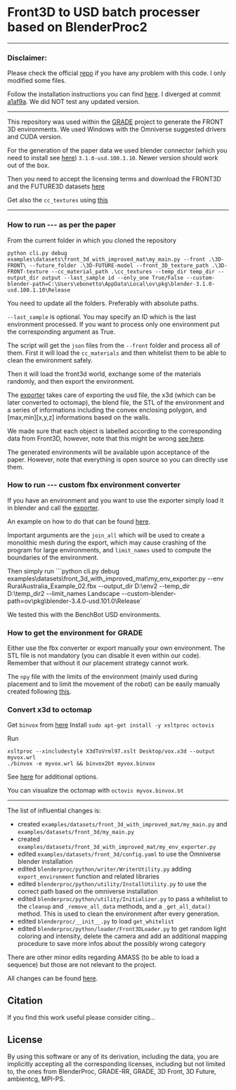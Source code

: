 # Front3D to USD batch processer based on BlenderProc2

_____
### Disclaimer:

Please check the official [repo](https://github.com/DLR-RM/BlenderProc/) if you have any problem with this code. I only modified some files.

Follow the installation instructions you can find [here](https://github.com/DLR-RM/BlenderProc/tree/a1af9a). I diverged at commit [a1af9a](https://github.com/eliabntt/Front3D_to_USD/commit/a1af9a80cc9fb02116445dd04f95ba073cdf1ed2). We did NOT test any updated version.
______

This repository was used within the [GRADE](https://eliabntt.github.io/GRADE-RR/) project to generate the FRONT 3D environments.
We used Windows with the Omniverse suggested drivers and CUDA version.

For the generation of the paper data we used blender connector (which you need to install see [here](https://docs.omniverse.nvidia.com/con_connect/con_connect/blender.html)) `3.1.0-usd.100.1.10`. Newer version should work out of the box.

Then you need to accept the licensing terms and download the FRONT3D and the FUTURE3D datasets [here](https://tianchi.aliyun.com/specials/promotion/alibaba-3d-scene-dataset)

Get also the `cc_textures` using [this](https://github.com/DLR-RM/BlenderProc/blob/main/blenderproc/scripts/download_cc_textures.py)
______

### How to run --- as per the paper

From the current folder in which you cloned the repository

`python cli.py debug examples\datasets\front_3d_with_improved_mat\my_main.py --front .\3D-FRONT\ --future_folder .\3D-FUTURE-model --front_3D_texture_path .\3D-FRONT-texture --cc_material_path .\cc_textures --temp_dir temp_dir --output_dir output --last_sample id --only_one True/False --custom-blender-path=C:\Users\ebonetto\AppData\Local\ov\pkg\blender-3.1.0-usd.100.1.10\Release`

You need to update all the folders. Preferably with absolute paths.

`--last_sample` is optional. You may specify an ID which is the last environment processed.
If you want to process only one environment put the corresponding argument as True.

The script will get the `json` files from the `--front` folder and process all of them. First it will load the `cc_materials` and then whitelist them to be able to clean the environment safely.

Then it will load the front3d world, exchange some of the materials randomly, and then export the environment.

The [exporter](https://github.com/eliabntt/Front3D_to_USD/blob/c0e2e44cf88578dabefa043f6e390cc5fe4361fb/blenderproc/python/writer/WriterUtility.py#L23) takes care of exporting the usd file, the x3d (which can be later converted to octomap), the blend file, the STL of the environment and a series of informations including the convex enclosing polygon, and [max,min][x,y,z] informations based on the walls.  

We made sure that each object is labelled according to the corresponding data from Front3D, however, note that this might be wrong [see here](https://github.com/DLR-RM/BlenderProc/issues/466).

The generated environments will be available upon acceptance of the paper. However, note that everything is open source so you can directly use them.

### How to run --- custom fbx environment converter

If you have an environment and you want to use the exporter simply load it in blender and call the [exporter](https://github.com/eliabntt/Front3D_to_USD/blob/c0e2e44cf88578dabefa043f6e390cc5fe4361fb/blenderproc/python/writer/WriterUtility.py#L23).

An example on how to do that can be found [here](https://github.com/eliabntt/Front3D_to_USD/blob/main/examples/datasets/front_3d_with_improved_mat/my_env_exporter.py).

Important arguments are the `join_all` which will be used to create a monolithic mesh during the export, which may cause crashing of the program for large environments, and `limit_names` used to compute the boundaries of the environment.

Then simply run 
```python cli.py debug examples\datasets\front_3d_with_improved_mat\my_env_exporter.py --env RuralAustralia_Example_02.fbx --output_dir D:\env2 --temp_dir D:\temp_dir2 --limit_names Landscape --custom-blender-path=ov\pkg\blender-3.4.0-usd.101.0\Release`

We tested this with the BenchBot USD environments.

### How to get the environment for GRADE

Either use the fbx converter or export manually your own environment.
The STL file is not mandatory (you can disable it even within our code). Remember that without it our placement strategy cannot work.

The `npy` file with the limits of the environment (mainly used during placement and to limit the movement of the robot) can be easily manually created following [this](https://github.com/eliabntt/Front3D_to_USD/blob/c0e2e44cf88578dabefa043f6e390cc5fe4361fb/blenderproc/python/writer/WriterUtility.py#L117).

### Convert x3d to octomap

Get `binvox` from [here](https://www.patrickmin.com/binvox/)
Install `sudo apt-get install -y xsltproc octovis`

Run 
```
xsltproc --xincludestyle X3dToVrml97.xslt Desktop/vox.x3d --output myvox.wrl
./binvox -e myvox.wrl && binvox2bt myvox.binvox
```

See [here](https://www.patrickmin.com/binvox/) for additional options.

You can visualize the octomap with `octovis myvox.binvox.bt`

_____

The list of influential changes is:
- created `examples/datasets/front_3d_with_improved_mat/my_main.py` and `examples/datasets/front_3d/my_main.py`
- created `examples/datasets/front_3d_with_improved_mat/my_env_exporter.py`
- edited `examples/datasets/front_3d/config.yaml` to use the Omniverse blender installation
- edited `blenderproc/python/writer/WriterUtility.py`  adding `export_environment` function and related libraries
- edited `blenderproc/python/utility/InstallUtility.py` to use the correct path based on the omniverse installation
- edited `blenderproc/python/utility/Initializer.py` to pass a whitelist to the `cleanup` and `_remove_all_data` methods, and a `_get_all_data()` method. This is used to clean the environment after every generation.
- edited `blenderproc/__init__.py` to load `get_whitelist`
- edited `blenderproc/python/loader/Front3DLoader.py` to get random light coloring and intensity, delete the camera and add an additional mapping procedure to save more infos about the possibly wrong category

There are other minor edits regarding AMASS (to be able to load a sequence) but those are not relevant to the project.

All changes can be found [here](https://github.com/DLR-RM/BlenderProc/compare/main...eliabntt:Front3D_to_USD:c0e2e44#).

## Citation

If you find this work useful please consider citing...

## License
By using this software or any of its derivation, including the data, you are implicitly accepting all the corresponding licenses, including but not limited to, the ones from BlenderProc, GRADE-RR, GRADE, 3D Front, 3D Future, ambientcg, MPI-PS.
